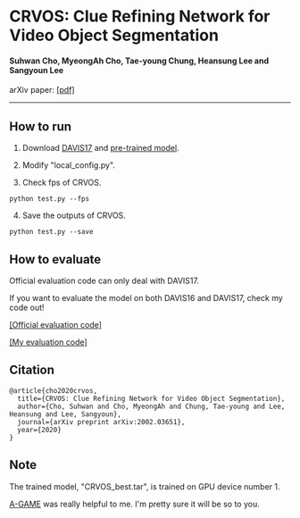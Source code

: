 # CRVOS: Clue Refining Network for Video Object Segmentation

#### Suhwan Cho, MyeongAh Cho, Tae-young Chung, Heansung Lee and Sangyoun Lee

arXiv paper: [[pdf]](https://arxiv.org/pdf/2002.03651.pdf)
___


## How to run
1. Download [DAVIS17](https://davischallenge.org/davis2017/code.html) and [pre-trained model](https://drive.google.com/a/yonsei.ac.kr/file/d/19DFvKs5N8wuRzjBKNg72szyGcyvFT0x6/view?usp=sharing).

2. Modify "local_config.py".

3. Check fps of CRVOS.
```
python test.py --fps
```

4. Save the outputs of CRVOS.
```
python test.py --save
```


## How to evaluate
Official evaluation code can only deal with DAVIS17. 

If you want to evaluate the model on both DAVIS16 and DAVIS17, check my code out!


[[Official evaluation code]](https://github.com/davisvideochallenge/davis2017-evaluation)

[[My evaluation code]](https://github.com/suhwan-cho/davis-evaluation)


## Citation
```
@article{cho2020crvos,
  title={CRVOS: Clue Refining Network for Video Object Segmentation},
  author={Cho, Suhwan and Cho, MyeongAh and Chung, Tae-young and Lee, Heansung and Lee, Sangyoun},
  journal={arXiv preprint arXiv:2002.03651},
  year={2020}
}
```

## Note
The trained model, "CRVOS_best.tar", is trained on GPU device number 1.

[A-GAME](https://github.com/joakimjohnander/agame-vos) was really helpful to me. I'm pretty sure it will be so to you.
